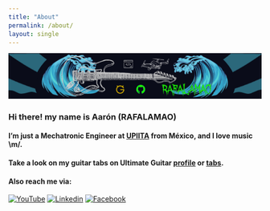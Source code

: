 ```yaml
---
title: "About"
permalink: /about/
layout: single
---
```


<img src="https://raw.githubusercontent.com/RAFALAMAO/RAFALAMAO/main/jeje.png" width="3000">

### Hi there! my name is Aarón (RAFALAMAO)

#### I’m just a Mechatronic Engineer at [UPIITA](https://www.upiita.ipn.mx/) from México, and I love music \m/.

#### Take a look on my guitar tabs on Ultimate Guitar [profile](https://www.ultimate-guitar.com/u/perroconpelos) or [tabs](https://www.ultimate-guitar.com/contribution/11629152-perroconpelos/tabs).

#### Also reach me via:

[![YouTube](https://img.shields.io/badge/YouTube-D14836?style=for-the-badge&logo=youtube&logoColor=white)](https://www.youtube.com/channel/UCURD3N9TC9OJn0BWRf2J8oA)
[![Linkedin](https://img.shields.io/badge/LinkedIn-0077B5?style=for-the-badge&logo=linkedin&logoColor=white)](https://www.linkedin.com/in/aar%C3%B3n-ju%C3%A1rez-aa42361ab/)
[![Facebook](https://img.shields.io/badge/Facebook-1877F2?style=for-the-badge&logo=facebook&logoColor=white)](https://www.facebook.com/rafalamao96/)
